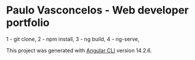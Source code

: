# Paulo Vasconcelos - Web developer portfolio

1 - git clone,
 2 - npm install,
 3 - ng build,
 4 - ng-serve,

This project was generated with [Angular CLI](https://github.com/angular/angular-cli) version 14.2.6.
